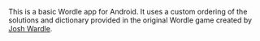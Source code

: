 This is a basic Wordle app for Android. It uses a custom ordering of the solutions and dictionary provided in the original Wordle game created by [Josh Wardle](https://www.powerlanguage.co.uk/).
